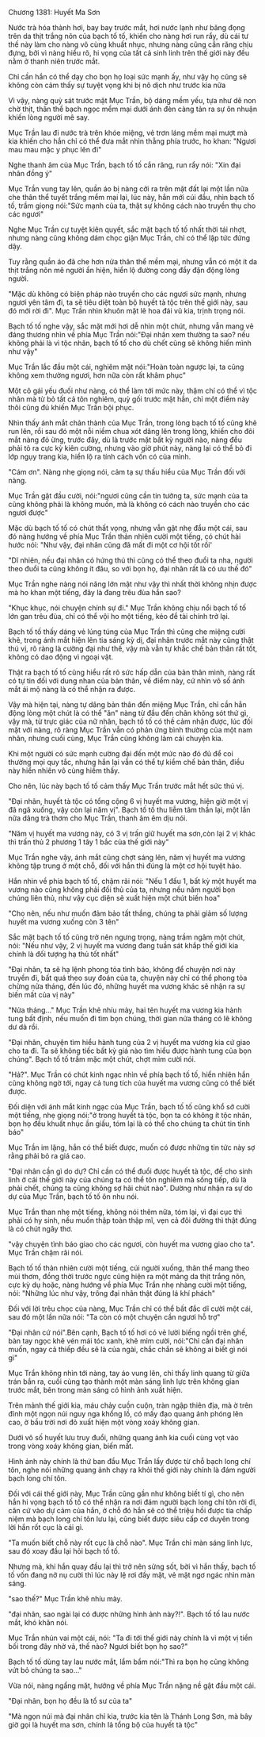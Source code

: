 




Chương 1381: Huyết Ma Sơn


Nước trà hóa thành hơi, bay bay trước mắt, hơi nước lạnh như băng đọng trên da thịt trắng nõn của bạch tố tố, khiến cho nàng hơi run rẩy, dù cái tư thế này làm cho nàng vô cùng khuất nhục, nhưng nàng cũng cắn răng chịu đựng, bởi vì nàng hiểu rõ, hi vọng của tất cả sinh linh trên thế giới này đều nằm ở thanh niên trước mắt.

Chỉ cần hắn có thể dạy cho bọn họ loại sức mạnh ấy, như vậy họ cũng sẽ không còn cảm thấy sự tuyệt vọng khi bị nô dịch như trước kia nữa

Vì vậy, nàng quỳ sát trước mặt Mục Trần, bộ dáng mềm yếu, tựa như dê non chờ thịt, thân thề bạch ngọc mềm mại dưới ánh đèn càng tản ra sự ôn nhuận khiến lòng người mê say.

Mục Trần lau đi nước trà trên khóe miệng, vẻ trơn láng mềm mại mượt mà kia khiến cho hắn chỉ có thể đưa mắt nhìn thẳng phía trước, ho khan: "Ngươi mau mau mặc y phục lên đi"

Nghe thanh âm của Mục Trần, bạch tố tố cắn răng, run rẩy nói: "Xin đại nhân đồng ý"

Mục Trần vung tay lên, quần áo bị nàng cởi ra trên mặt đất lại một lần nữa che thân thể tuyết trắng mềm mại lại, lúc này, hắn mới cúi đầu, nhìn bạch tố tố, trầm giọng nói:"Sức mạnh của ta, thật sự không cách nào truyền thụ cho các ngươi"

Nghe Mục Trần cự tuyệt kiên quyết, sắc mặt bạch tố tố nhất thời tái nhợt, nhưng nàng cũng không dám chọc giận Mục Trần, chỉ có thể lập tức đứng dậy.

Tuy rằng quần áo đã che hơn nửa thân thể mềm mại, nhưng vẫn có một ít da thịt trắng nõn mê người ần hiện, hiển lộ đường cong đầy đặn động lòng người.

"Mặc dù không có biện pháp nào truyền cho các ngươi sức mạnh, nhưng ngươi yên tâm đi, ta sẽ tiêu diệt toàn bộ huyết tà tộc trên thế giới này, sau đó mới rời đi". Mục Trần nhìn khuôn mặt lê hoa đái vũ kia, trịnh trọng nói.

Bạch tố tố nghe vậy, sắc mặt mới hơi dễ nhìn một chút, nhưng vẫn mang vẻ đáng thương nhìn về phía Mục Trần nói:"Đại nhân xem thường ta sao? nếu không phải là vì tộc nhân, bạch tố tố cho dù chết cũng sẽ không hiến mình như vậy"

Mục Trần lắc đầu một cái, nghiêm mặt nói:"Hoàn toàn ngược lại, ta cũng không xem thường ngươi, hơn nữa còn rất khâm phục"

Một cô gái yếu đuối như nàng, có thể làm tới mức này, thậm chí có thể vì tộc nhân mà từ bỏ tất cả tôn nghiêm, quỳ gối trước mặt hắn, chỉ một điểm này thôi cũng đủ khiến Mục Trần bội phục.

Nhìn thấy ánh mắt chân thành của Mục Trần, trong lòng bạch tố tố cũng khẽ run lên, rồi sau đó một nỗi niềm chua xót dâng lên trong lòng, khiến cho đôi mắt nàng đỏ ừng, trước đây, dù là trước mặt bất kỳ người nào, nàng đều phải tỏ ra cực kỳ kiên cường, nhưng vào giờ phút này, nàng lại có thể bỏ đi lớp ngụy trang kia, hiển lộ ra tính cách vốn có của mình.

"Cám ơn". Nàng nhẹ giọng nói, cảm tạ sự thấu hiểu của Mục Trần đối với nàng.

Mục Trần gật đầu cười, nói:"ngươi cũng cần tin tưởng ta, sức mạnh của ta cũng không phải là không muốn, mà là không có cách nào truyền cho các ngươi được"

Mặc dù bạch tố tố có chút thất vọng, nhưng vẫn gật nhẹ đẩu một cái, sau đó nàng hướng về phía Mục Trần thản nhiên cười một tiếng, có chút hài hước nói: "Như vậy, đại nhân cũng đã mất đi một cơ hội tốt rồi'

"Dĩ nhiên, nếu đại nhân có hứng thú thì cũng có thể theo đuổi ta nha, người theo đuổi ta cũng không ít đâu, so với bọn họ, đại nhân rất là có ưu thế đó"

Mục Trần nghe nàng nói năng lớn mật như vậy thì nhất thời không nhịn được mà ho khan một tiếng, đây là đang trêu đùa hắn sao?

"Khục khục, nói chuyện chính sự đi." Mục Trần không chịu nổi bạch tố tố lớn gan trêu đùa, chỉ có thể vội ho một tiếng, kéo đề tài chính trở lại.

Bạch tố tố thấy dáng vẻ lúng túng của Mục Trần thì cũng che miệng cười khẽ, trong ánh mắt hiện lên tia sáng kỳ dị, đại nhân trước mắt này cũng thật thú vị, rõ ràng là cường đại như thế, vậy mà vẫn tự khắc chế bản thân rất tốt, không có dao động vì ngoại vật.

Thật ra bạch tố tố cũng hiểu rất rõ sức hấp dẫn của bản thân mình, nàng rất có tự tin đối với dung nhan của bản thân, về điểm này, cứ nhìn vô số ánh mắt ái mộ nàng là có thể nhận ra được.

Vậy mà hiện tại, nàng tự dâng bản thân đến miệng Mục Trần, chỉ cần hắn động lòng một chút là có thể "ăn" nàng từ đầu đến chân không sót thứ gì, vậy mà, từ trực giác của nữ nhân, bạch tố tố có thề cảm nhận được, lúc đối mặt với nàng, rõ ràng Mục Trần vẫn có phản ứng bình thường của một nam nhân, nhưng cuối cùng, Mục Trần cũng không làm cái chuyện kia.

Khi một người có sức mạnh cường đại đến một mức nào đó đủ để coi thường mọi quy tắc, nhưng hắn lại vẫn có thể tự kiềm chế bản thân, điều này hiển nhiên vô cùng hiếm thấy.

Cho nên, lúc này bạch tố tố cảm thấy Mục Trần trước mắt hết sức thú vị.

"Đại nhân, huyết tà tộc có tổng cộng 6 vị huyết ma vương, hiện giờ một vị đã ngã xuống, vậy còn lại năm vị". Bạch tố tố thu liễm tâm thần lại, một lần nữa dâng trà thơm cho Mục Trần, thanh âm êm dịu nói.

"Năm vị huyết ma vương này, có 3 vị trấn giữ huyết ma sơn,còn lại 2 vị khác thì trấn thủ 2 phương 1 tây 1 bắc của thế giới này"

Mục Trần nghe vậy, ánh mắt cũng chợt sáng lên, năm vị huyết ma vương không tập trung ở một chỗ, đối với hắn thì đúng là một cơ hội tuyệt hảo.

Hắn nhìn về phía bạch tố tố, chậm rãi nói: "Nếu 1 đấu 1, bất kỳ một huyết ma vương nào cũng không phải đối thủ của ta, nhưng nếu năm người bọn chúng liên thủ, như vậy cục diện sẽ xuất hiện một chút biến hoa"

"Cho nên, nếu như muốn đảm bảo tất thắng, chúng ta phải giảm số lượng huyết ma vương xuống còn 3 tên"

Sắc mặt bạch tố tố cũng trờ nên ngưng trọng, nàng trầm ngâm một chút, nói: "Nếu như vậy, 2 vị huyết ma vương đang tuần sát khắp thế giới kia chính là đối tượng hạ thủ tốt nhất"

"Đại nhân, ta sẽ hạ lệnh phong tỏa tình báo, không để chuyện nơi này truyền đi, bất quá theo suy đoán của ta, chuyện này chỉ có thể phong tỏa chừng nửa tháng, đến lúc đó, những huyết ma vương khác sẽ nhận ra sự biến mất của vị này"

"Nửa tháng..." Mục Trần khẽ nhíu mày, hai tên huyết ma vương kia hành tung bất định, nếu muốn đi tìm bọn chúng, thời gian nửa tháng có lẽ không dư dả rồi.

"Đại nhân, chuyện tìm hiểu hành tung của 2 vị huyết ma vương kia cứ giao cho ta đi. Ta sẽ không tiếc bất kỳ giá nào tìm hiểu được hành tung của bọn chúng". Bạch tố tố trầm mặc một chút, chợt mỉm cười nói.

"Hả?". Mục Trần có chút kinh ngạc nhìn về phía bạch tố tố, hiển nhiên hắn cũng không ngờ tới, ngay cả tung tích của huyết ma vương cũng có thể biết được.

Đối diện với ánh mắt kinh ngạc của Mục Trần, bạch tố tố cũng khổ sở cười một tiếng, nhẹ giọng nói:"ở trong huyết tà tộc, bọn ta có không ít tộc nhân, bọn họ đều khuất nhục ần giấu, tóm lại là có thể cho chúng ta chút tin tình báo"

Mục Trần im lặng, hắn có thể biết được, muốn có được những tin tức này sợ rằng phải bỏ ra giá cao.

"Đại nhân cần gì do dự? Chỉ cần có thể đuổi được huyết tà tộc, để cho sinh linh ở cái thế giới này của chúng ta có thể tôn nghiêm mà sống tiếp, dù là phải chết, chúng ta cũng không sợ hãi chút nào". Dường như nhận ra sự do dự của Mục Trần, bạch tố tố ôn nhu nói.

Mục Trần than nhẹ một tiếng, không nói thêm nữa, tóm lại, vì đại cục thì phải có hy sinh, nếu muốn thập toàn thập mĩ, vẹn cả đôi đường thì thật đúng là có chút ngây thơ.

"vậy chuyện tình báo giao cho các ngươi, còn huyết ma vương giao cho ta". Mục Trần chậm rãi nói.

Bạch tố tố thản nhiên cười một tiếng, cúi người xuống, thân thể mang theo mùi thơm, đồng thời trước ngực cũng hiện ra một mảng da thịt trắng nõn, cực kỳ dụ hoặc, nàng hướng về phía Mục Trần nhẹ nhàng cười một tiếng, nói: "Những lúc như vậy, trông đại nhân thật đúng lá khí phách"

Đối với lời trêu chọc của nàng, Mục Trần chỉ có thể bất đắc dĩ cười một cái, sau đó một lần nữa nói: "Ta còn có một chuyện cần ngươi hỗ trợ"

"Đại nhân cứ nói".Bên cạnh, Bạch tố tố hơi có vẻ lười biếng ngồi trên ghế, bàn tay ngọc khẽ vén mái tóc xanh, khẽ mỉm cười, nói:"Chỉ cần đại nhân muốn, ngay cả thiếp đều sẽ là của ngài, chắc chắn sẽ không ai biết gì nói gì"

Mục Trần không nhìn tới nàng, tay áo vung lên, chỉ thấy linh quang từ giữa trán bắn ra, cuối cùng tạo thành một màn sáng linh lực trên không gian trước mắt, bên trong màn sáng có hình ảnh xuất hiện.

Trên mảnh thế giới kia, máu chảy cuồn cuộn, tràn ngập thiên địa, mà ờ trên đỉnh một ngọn núi nguy nga khổng lồ, có mấy đạo quang ảnh phóng lên cao, ờ bầu trời nơi đỏ xuất hiện một vòng xoáy không gian.

Dưới vô số huyết lưu truy đuổi, những quang ảnh kia cuối cùng vọt vào trong vòng xoáy không gian, biến mất.

Hình ảnh này chính là thứ ban đầu Mục Trần lấy được từ chỗ bạch long chí tôn, nghe nói những quang ảnh chạy ra khỏi thế giới này chính là đám người bạch long chí tôn.

Đối với cái thế giới này, Mục Trần cũng gần như không biết tí gì, cho nên hắn hi vọng bạch tố tố có thể nhận ra nơi đám người bạch long chí tôn rời đi, căn cứ vào dự cảm của hắn, ở chỗ đó hắn sẽ có thể triệu hồi được tia chấp niệm mà bạch long chí tôn lưu lại, cũng biết được siêu cấp cơ duyên trong lời hắn rốt cục là cái gì.

"Ta muốn biết chỗ này rốt cục là chỗ nào". Mục Trần chỉ màn sáng linh lực, sau đó xoay đầu lại hỏi bạch tố tố.

Nhưng mà, khi hắn quay đầu lại thì trở nên sửng sốt, bời vì hắn thấy, bạch tố tố vốn đang nở nụ cười thì lúc này lệ rơi đầy mặt, vẻ mặt ngơ ngác nhìn màn sáng.

"sao thế?" Mục Trần khẽ nhíu mày.

"đại nhân, sao ngài lại có được những hình ảnh này?!". Bạch tố tố lau nước mắt, khó khăn nói.

Mục Trần nhún vai một cái, nói: "Ta đi tới thế giới này chính là vì một vị tiền bối trong đây nhờ vả, thế nào? Ngươi biết bọn họ sao?"

Bạch tố tố dùng tay lau nước mắt, lẩm bẩm nói:"Thì ra bọn họ cũng không vứt bỏ chúng ta sao..."

Vừa nói, nàng ngẩng mặt, hướng về phía Mục Trần nặng nề gật đầu một cái.

"Đại nhân, bọn họ đều là tổ sư của ta"

"Mà ngọn núi mà đại nhân chỉ kia, trước kia tên là Thánh Long Sơn, mà bây giờ gọi là huyết ma sơn, chính lả tổng bộ của huyết tà tộc"






